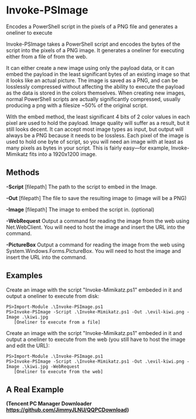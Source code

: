# Invoke-PSImage
Encodes a PowerShell script in the pixels of a PNG file and generates a oneliner to execute

Invoke-PSImage takes a PowerShell script and encodes the bytes of the script into the pixels of a PNG image. It generates a oneliner for executing either from a file of from the web.

It can either create a new image using only the payload data, or it can embed the payload in the least significant bytes of an existing image so that it looks like an actual picture. The image is saved as a PNG, and can be losslessly compressed without affecting the ability to execute the payload as the data is stored in the colors themselves. When creating new images, normal PowerShell scripts are actually significantly compressed, usually producing a png with a filesize ~50% of the original script.

With the embed method, the least significant 4 bits of 2 color values in each pixel are used to hold the payload. Image quality will suffer as a result, but it still looks decent. It can accept most image types as input, but output will always be a PNG because it needs to be lossless. Each pixel of the image is used to hold one byte of script, so you will need an image with at least as many pixels as bytes in your script. This is fairly easy—for example, Invoke-Mimikatz fits into a 1920x1200 image.

## Methods

**-Script** [filepath]
The path to the script to embed in the Image.

**-Out** [filepath]
The file to save the resulting image to (image will be a PNG)

**-Image** [filepath]
The image to embed the script in. (optional)

**-WebRequest**
Output a command for reading the image from the web using Net.WebClient.
You will need to host the image and insert the URL into the command.

**-PictureBox**
Output a command for reading the image from the web using System.Windows.Forms.PictureBox.
You will need to host the image and insert the URL into the command.

## Examples
Create an image with the script "Invoke-Mimikatz.ps1" embeded in it and output a oneliner to execute from disk:
```
PS>Import-Module .\Invoke-PSImage.ps1
PS>Invoke-PSImage -Script .\Invoke-Mimikatz.ps1 -Out .\evil-kiwi.png -Image .\kiwi.jpg
   [Oneliner to execute from a file]
``` 
Create an image with the script "Invoke-Mimikatz.ps1" embeded in it and output a oneliner to execute from the web (you still have to host the image and edit the URL):
```
PS>Import-Module .\Invoke-PSImage.ps1
PS>Invoke-PSImage -Script .\Invoke-Mimikatz.ps1 -Out .\evil-kiwi.png -Image .\kiwi.jpg -WebRequest
   [Oneliner to execute from the web]
``` 
## A Real Example
**(Tencent PC Manager Downloader https://github.com/JimmyJLNU/QQPCDownload)**

